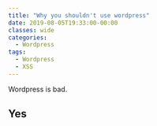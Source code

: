 ```yaml
---
title: "Why you shouldn't use wordpress"
date: 2019-08-05T19:33:00-00:00
classes: wide
categories:
  - Wordpress
tags:
  - Wordpress
  - XSS
---
```


Wordpress is bad.


## Yes
